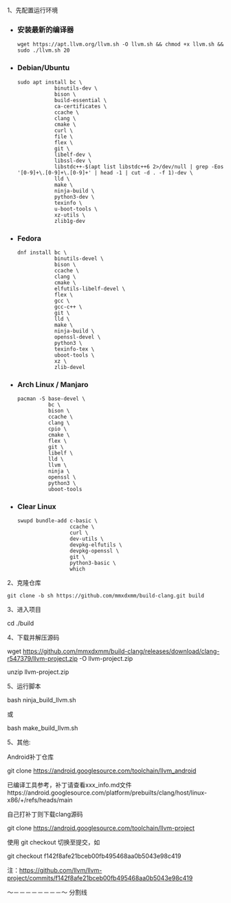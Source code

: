 1、先配置运行环境

* ### 安装最新的编译器
  
  ```
  wget https://apt.llvm.org/llvm.sh -O llvm.sh && chmod +x llvm.sh && sudo ./llvm.sh 20
  ```

* ### Debian/Ubuntu

  ```
  sudo apt install bc \
              binutils-dev \
              bison \
              build-essential \
              ca-certificates \
              ccache \
              clang \
              cmake \
              curl \
              file \
              flex \
              git \
              libelf-dev \
              libssl-dev \
              libstdc++-$(apt list libstdc++6 2>/dev/null | grep -Eos '[0-9]+\.[0-9]+\.[0-9]+' | head -1 | cut -d . -f 1)-dev \
              lld \
              make \
              ninja-build \
              python3-dev \
              texinfo \
              u-boot-tools \
              xz-utils \
              zlib1g-dev
  ```

* ### Fedora

  ```
  dnf install bc \
              binutils-devel \
              bison \
              ccache \
              clang \
              cmake \
              elfutils-libelf-devel \
              flex \
              gcc \
              gcc-c++ \
              git \
              lld \
              make \
              ninja-build \
              openssl-devel \
              python3 \
              texinfo-tex \
              uboot-tools \
              xz \
              zlib-devel
  ```

* ### Arch Linux / Manjaro

  ```
  pacman -S base-devel \
            bc \
            bison \
            ccache \
            clang \
            cpio \
            cmake \
            flex \
            git \
            libelf \
            lld \
            llvm \
            ninja \
            openssl \
            python3 \
            uboot-tools
  ```

* ### Clear Linux

  ```
  swupd bundle-add c-basic \
                   ccache \
                   curl \
                   dev-utils \
                   devpkg-elfutils \
                   devpkg-openssl \
                   git \
                   python3-basic \
                   which
  ```

2、克隆仓库

  ```
  git clone -b sh https://github.com/mmxdxmm/build-clang.git build
  ```

3、进入项目

cd ./build


4、下载并解压源码

wget https://github.com/mmxdxmm/build-clang/releases/download/clang-r547379/llvm-project.zip -O llvm-project.zip

unzip llvm-project.zip

5、运行脚本

bash ninja_build_llvm.sh

或

bash make_build_llvm.sh

5、其他:

Android补丁仓库

git clone https://android.googlesource.com/toolchain/llvm_android

已编译工具参考，补丁请查看xxx_info.md文件https://android.googlesource.com/platform/prebuilts/clang/host/linux-x86/+/refs/heads/main

自己打补丁则下载clang源码

git clone https://android.googlesource.com/toolchain/llvm-project

使用
git checkout
切换至提交，如

git checkout f142f8afe21bceb00fb495468aa0b5043e98c419

注：https://github.com/llvm/llvm-project/commits/f142f8afe21bceb00fb495468aa0b5043e98c419






～－－－－－－－－～
分割线




  
